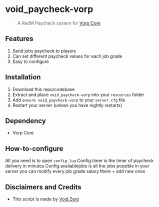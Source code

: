 # void_paycheck-vorp

> A RedM Paycheck system for [Vorp Core](http://docs.vorpcore.com:3000/)

## Features
1. Send jobs paycheck to players
2. Can set different paycheck values for each job grade
3. Easy to configure

## Installation
1. Download this repo/codebase
2. Extract and place `void_paycheck-vorp` into your `resources` folder
3. Add `ensure void_paycheck-vorp` to your `server.cfg` file
4. Restart your server (unless you have nightly restarts)

 ## Dependency
 - Vorp Core

## How-to-configure
All you need is to open `config.lua`
Config.timer is the timer of paycheck delivery in minutes
Config.availablejobs is all the jobs possible in your server you can modify every job grade salary there + add new ones

## Disclaimers and Credits
  - This script is made by [Void Zero](https://github.com/VoidZero69)
